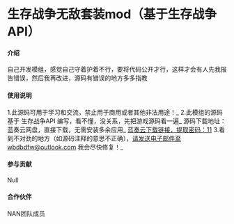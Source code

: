 # 生存战争无敌套装mod（基于生存战争API）

#### 介绍
自己开发模组，感觉自己守着护着不行，要将代码公开才行，这样才会有人先我报告错误，然后我再改进，源码有错误的地方多多指教

#### 使用说明

1.此源码可用于学习和交流，禁止用于商用或者其他非法用途！_
2.此模组的源码基于 生存战争API 编写，看不懂，没关系，先把游戏源码看一遍_
源码下载地址：
蓝奏云网盘，直接下载，无需安装多余应用_
[蓝奏云下载链接，提取密码：11](https://liveboy.lanzouq.com/b02pckheb)
3.看到不对劲的地方（如源码注释的意思不正确），请发送电子邮件至wbdbdfw@outlook.com 我会尽快修复！_

#### 参与贡献

Null

#### 合作伙伴

NAN团队成员